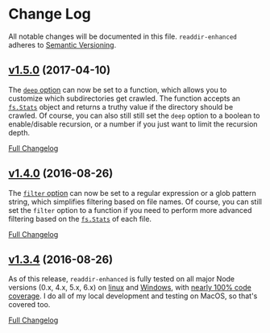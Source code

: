 # Change Log
All notable changes will be documented in this file.
`readdir-enhanced` adheres to [Semantic Versioning](http://semver.org/).


## [v1.5.0](https://github.com/BigstickCarpet/readdir-enhanced/tree/v1.5.0) (2017-04-10)

The [`deep` option](README.md#deep) can now be set to a function, which allows you to customize which subdirectories get crawled.  The function accepts an [`fs.Stats`](https://nodejs.org/api/fs.html#fs_class_fs_stats) object and returns a truthy value if the directory should be crawled.  Of course, you can also still still set the `deep` option to a boolean to enable/disable recursion, or a number if you just want to limit the recursion depth.

[Full Changelog](https://github.com/BigstickCarpet/readdir-enhanced/compare/v1.4.0...v1.5.0)


## [v1.4.0](https://github.com/BigstickCarpet/readdir-enhanced/tree/v1.4.0) (2016-08-26)

The [`filter` option](README.md#filter) can now be set to a regular expression or a glob pattern string, which simplifies filtering based on file names. Of course, you can still set the `filter` option to a function if you need to perform more advanced filtering based on the [`fs.Stats`](https://nodejs.org/api/fs.html#fs_class_fs_stats) of each file.

[Full Changelog](https://github.com/BigstickCarpet/readdir-enhanced/compare/v1.3.4...v1.4.0)


## [v1.3.4](https://github.com/BigstickCarpet/readdir-enhanced/tree/v1.3.4) (2016-08-26)

As of this release, `readdir-enhanced` is fully tested on all major Node versions (0.x, 4.x, 5.x, 6.x) on [linux](https://travis-ci.org/BigstickCarpet/readdir-enhanced) and [Windows](https://ci.appveyor.com/project/BigstickCarpet/readdir-enhanced/branch/master), with [nearly 100% code coverage](https://coveralls.io/github/BigstickCarpet/readdir-enhanced?branch=master).  I do all of my local development and testing on MacOS, so that's covered too.

[Full Changelog](https://github.com/BigstickCarpet/readdir-enhanced/compare/v1.0.1...v1.3.4)
